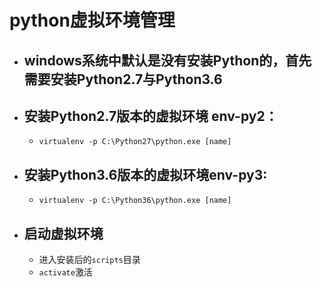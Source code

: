 #   python虚拟环境管理

-   ##   windows系统中默认是没有安装Python的，首先需要安装Python2.7与Python3.6
-   ##  安装Python2.7版本的虚拟环境 env-py2：
    -   `virtualenv -p C:\Python27\python.exe [name]`
-   ##  安装Python3.6版本的虚拟环境env-py3:
    -   `virtualenv -p C:\Python36\python.exe [name]`

-   ##  启动虚拟环境
    -   进入安装后的`scripts`目录
    -   `activate`激活